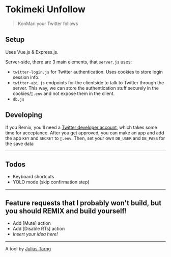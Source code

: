 # Tokimeki Unfollow
> KonMari your Twitter follows

## Setup
Uses Vue.js & Express.js.

Server-side, there are 3 main elements, that `server.js` uses:
- `twitter-login.js` for Twitter authentication. Uses cookies to store login session info.
- `twitter-api.js` endpoints for the clientside to talk to Twitter through the server. This way, we can store the authentication stuff securely in the cookies/`🔑.env` and not expose them in the client.
- `db.js` 

## Developing
If you Remix, you'll need a [Twitter developer account](https://developer.twitter.com/en/apply-for-access.html), which takes some time for acceptance. After you get approved, you can make an app and add the app `KEY` and `SECRET` to `🔑.env`. Then, set your own `DB_USER` and `DB_PASS` for the save data



---

## Todos
- Keyboard shortcuts
- YOLO mode (skip confirmation step)

---

## Feature requests that I probably won't build, but you should REMIX and build yourself!
- Add [Mute] action
- Add [Disable RTs] action
- *Insert your idea here!*

---
A tool by [Julius Tarng](https://tarng.com)